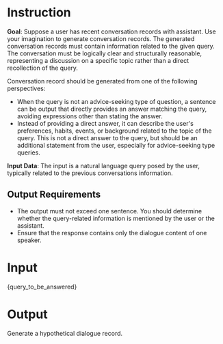 # Instruction

**Goal**: Suppose a user has recent conversation records with assistant. Use your imagination to generate conversation records. The generated conversation records must contain information related to the given query. The conversation must be logically clear and structurally reasonable, representing a discussion on a specific topic rather than a direct recollection of the query.

Conversation record should be generated from one of the following perspectives:
- When the query is not an advice-seeking type of question, a sentence can be output that directly provides an answer matching the query, avoiding expressions other than stating the answer.
- Instead of providing a direct answer, it can describe the user's preferences, habits, events, or background related to the topic of the query. This is not a direct answer to the query, but should be an additional statement from the user, especially for advice-seeking type queries.

**Input Data**: The input is a natural language query posed by the user, typically related to the previous conversations information.

## Output Requirements
- The output must not exceed one sentence. You should determine whether the query-related information is mentioned by the user or the assistant. 
- Ensure that the response contains only the dialogue content of one speaker.

# Input
{query_to_be_answered}

# Output
Generate a hypothetical dialogue record.